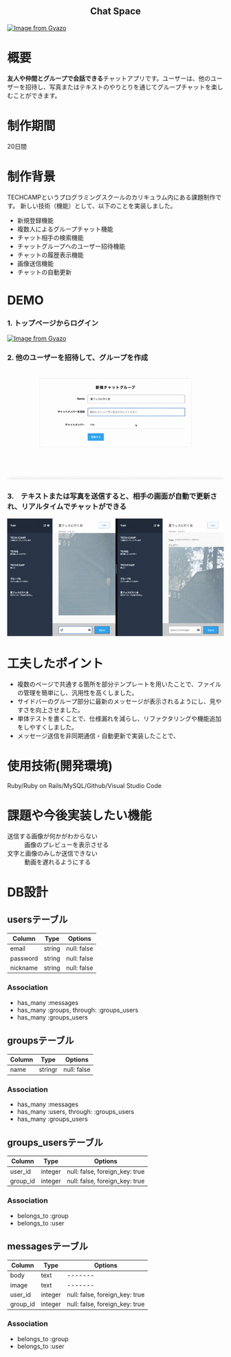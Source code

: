 <h2 align="center">Chat Space</h2>

[![Image from Gyazo](https://i.gyazo.com/60f216f03a4eac13189fe087190cd917.jpg)](https://gyazo.com/60f216f03a4eac13189fe087190cd917)


# 概要
**友人や仲間とグループで会話できる**チャットアプリです。ユーザーは、他のユーザーを招待し、写真またはテキストのやりとりを通じてグループチャットを楽しむことができます。

# 制作期間
20日間

# 制作背景
TECHCAMPというプログラミングスクールのカリキュラム内にある課題制作です。
新しい技術（機能）として、以下のことを実装しました。

- 新規登録機能
- 複数人によるグループチャット機能
- チャット相手の検索機能
- チャットグループへのユーザー招待機能
- チャットの履歴表示機能
- 画像送信機能
- チャットの自動更新
 
# DEMO

### 1. トップページからログイン

[![Image from Gyazo](https://i.gyazo.com/ad344bc806130014ad13defe4190c8b6.png)](https://gyazo.com/ad344bc806130014ad13defe4190c8b6)

### 2. 他のユーザーを招待して、グループを作成

![Image from Gyazo](d8bef6a94949c7b12338715fb365cf81.gif)

### 3.　テキストまたは写真を送信すると、相手の画面が自動で更新され、リアルタイムでチャットができる

![Image from Gyazo](d826515259b0a4ed0118982bd977f4f3.gif)

# 工夫したポイント
- 複数のページで共通する箇所を部分テンプレートを用いたことで、ファイルの管理を簡単にし、汎用性を高くしました。
- サイドバーのグループ部分に最新のメッセージが表示されるようにし、見やすさを向上させました。
- 単体テストを書くことで、仕様漏れを減らし、リファクタリングや機能追加をしやすくしました。
- メッセージ送信を非同期通信・自動更新で実装したことで、

# 使用技術(開発環境)
Ruby/Ruby on Rails/MySQL/Github/Visual Studio Code

# 課題や今後実装したい機能
<dl>
  <dt>送信する画像が何かがわからない</dt>
  <dd>画像のプレビューを表示させる</dd>
  <dt>文字と画像のみしか送信できない</dt>
  <dd>動画を遅れるようにする</dd>
</dl>

# DB設計

## usersテーブル

|Column|Type|Options|
|------|----|-------|
|email|string|null: false|
|password|string|null: false|
|nickname|string|null: false|

### Association
- has_many :messages
- has_many :groups, through: :groups_users
- has_many :groups_users

 ## groupsテーブル

|Column|Type|Options|
|------|----|-------|
|name|stringr|null: false|

### Association
- has_many :messages
- has_many :users, through: :groups_users
- has_many :groups_users
 
 ## groups_usersテーブル

|Column|Type|Options|
|------|----|-------|
|user_id|integer|null: false, foreign_key: true|
|group_id|integer|null: false, foreign_key: true|

### Association
- belongs_to :group
- belongs_to :user

## messagesテーブル

|Column|Type|Options|
|------|----|-------|
|body|text|-------|
|image|text|-------|
|user_id|integer|null: false, foreign_key: true|
|group_id|integer|null: false, foreign_key: true|

### Association
- belongs_to :group
- belongs_to :user
